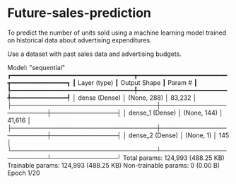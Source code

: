 # Future-sales-prediction
To predict the number of units sold using a machine learning model trained on historical data about advertising expenditures.

Use a dataset with past sales data and advertising budgets.

Model: "sequential"
┏━━━━━━━━━━━━━━━━━━━━━━━━━━━━━━━━━┳━━━━━━━━━━━━━━━━━━━━━━━━┳━━━━━━━━━━━━━━━┓
┃ Layer (type)                    ┃ Output Shape           ┃       Param # ┃
┡━━━━━━━━━━━━━━━━━━━━━━━━━━━━━━━━━╇━━━━━━━━━━━━━━━━━━━━━━━━╇━━━━━━━━━━━━━━━┩
│ dense (Dense)                   │ (None, 288)            │        83,232 │
├─────────────────────────────────┼────────────────────────┼───────────────┤
│ dense_1 (Dense)                 │ (None, 144)            │        41,616 │
├─────────────────────────────────┼────────────────────────┼───────────────┤
│ dense_2 (Dense)                 │ (None, 1)              │           145 │
└─────────────────────────────────┴────────────────────────┴───────────────┘
 Total params: 124,993 (488.25 KB)
 Trainable params: 124,993 (488.25 KB)
 Non-trainable params: 0 (0.00 B)
Epoch 1/20

